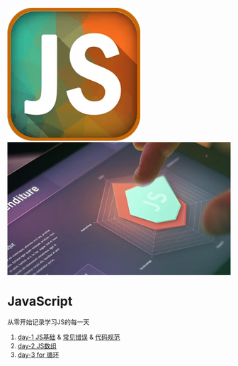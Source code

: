 <img src="./img/js1.jpg" height=300> <img src="./img/js2.jpg" height=300>
<br>

# JavaScript
从零开始记录学习JS的每一天

1. [day-1 JS基础](./days/day1.md) & [常见错误](./days/day1p.md) & [代码规范](./days/day1p2.md)
2. [day-2 JS数组](./days/day2.md)
3. [day-3 for 循环](./days/day3.md)